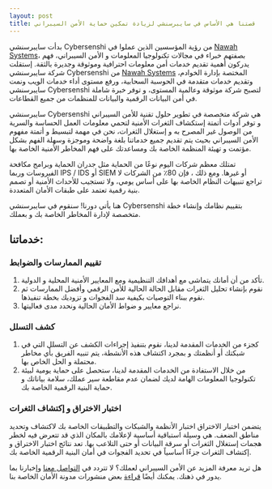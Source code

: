 ```yaml
---
layout: post
title: قصتنا هي الأساس في سايبرسنشي لزيادة تمكين حماية الأمن السيبراني
---
```

بدأت سايبرسنشي Cybersenshi من رؤية المؤسسين الذين عملوا في [Nawah Systems](https://nawah.sa)، بصفتهم خبراء في مجالات تكنولوجيا المعلومات و الأمن السيبراني، فهم يدركون أهمية تقديم خدمات أمن معلومات احترافية وموثوقة وجديرة بالثقة.
إستقلت شركة سايبرسنشي Cybersenshi من  [Nawah Systems](https://nawah.sa) المختصة بإدارة الخوادم، وتقديم خدمات متقدمة في الحوسبة السحابية، ورفع مستوى أداء خدمات الويب ونمت سايبرسنشي Cybersenshi لتصبح شركة موثوقة وعالمية المستوى، و توفر خبرة شاملة في أمن البيانات الرقمية والبيانات للمنظمات من جميع القطاعات.

سايبرسنشي Cybersenshi هي شركة متخصصة في تطوير حلول تقنية للأمن السيبراني و توفر أدوات أتمتة إستكشاف الثغرات الأمنية لتحمي معلومات العمل الحساسة والسرية من الوصول غير المصرح به و إستغلال الثغرات، نحن في مهمة لتبسيط و أتمتة مفهوم الأمن السيبراني بحيث يتم تقديم جميع خدماتنا بلغة واضحة وموجزة وسهلة الفهم بشكل مؤتمت و تهيئة المنظمة الخاصة بك ومساعدتك على فهم المخاطر الأمنية الخاصة بها.

تمتلك معظم شركات اليوم نوعًا من الحماية مثل جدران الحماية وبرامج مكافحة الفيروسات وربما IPS / IDS أو SIEM أو غيرها. ومع ذلك ، فإن 80٪ من الشركات لا تراجع تنبيهات النظام الخاصة بها على أساس يومي، ولا تستجيب للأحداث الأمنية أو تصمم بنية رقمية تعتمد على طبقات الأمان المتعددة.

هنا يأتي دورنا! سنقوم في سايبرسنشي Cybersenshi بتقييم نظامك وإنشاء خطة متخصصة لإدارة المخاطر الخاصة بك و بعملك.

## خدماتنا:
### تقييم الممارسات والضوابط
1. تأكد من أن أمانك يتماشى مع أهدافك التنظيمية ومع المعايير الأمنية المحلية و الدولية.
2. نقوم بإنشاء تحليل الثغرات مقابل الحالة الحالية للأمن الرقمي وأفضل الممارسات ثم نقوم ببناء التوصيات بكيفية سد الفجوات و تزوديك بخطة تنفيذها.
3. نراجع معايير و ضواط الأمان الحالية ونحدد مدى فعاليتها.

### كشف التسلل
1. كجزء من الخدمات المقدمة لدينا، نقوم بتنفيذ إجراءات الكشف عن التسلل التي في شبكتك أو أنظمتك و بمجرد اكتشاف هذه الأنشطة، يتم  تنبيه الفريق بأي مخاطر محتملة و الحل الخاص بها.
2. من خلال الاستفادة من الخدمات المقدمة لدينا، ستحصل على حماية يومية لبيئة تكنولوجيا المعلومات الهامة لديك لضمان عدم مقاطعة سير عملك، سلامة بياناتك و حماية البنية الرقمية الخاصة بك.

### اختبار الاختراق و إكتشاف الثغرات
يتضمن اختبار الاختراق اختبار الأنظمة والشبكات والتطبيقات الخاصة بك لاكتشاف وتحديد مناطق الضعف. هي وسيلة استباقية أساسية لإعلامك بالمكان الذي قد تتعرض فيه لخطر هجمات إستغلال الثغرات أو سرقة البيانات أو حتى التلاعب بها. تعد نتائج اختبار الاختراق و إكتشاف الثغرات جزءًا أساسياً في تحديد الفجوات في أمان البنية الرقمية الخاصة بك.

هل تريد معرفة المزيد عن الأمن السيبراني لعملك؟ لا تتردد في [التواصل معنا](https://www.cybersenshi.com/#contactUsBlock) وإخبارنا بما يدور في ذهنك. يمكنك أيضًا [قراءة](https://blog.cybersenshi.com) بعض منشورات مدونة الأمان الخاصة بنا.
